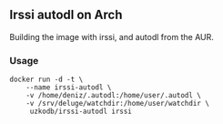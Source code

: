 ## Irssi autodl on Arch
Building the image with irssi, and autodl from the AUR.

### Usage
```
docker run -d -t \
	--name irssi-autodl \
 	-v /home/deniz/.autodl:/home/user/.autodl \
	-v /srv/deluge/watchdir:/home/user/watchdir \
	 uzkodb/irssi-autodl irssi
```
